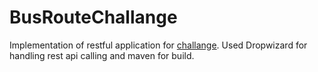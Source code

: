 # BusRouteChallange

Implementation of restful application for [challange](https://github.com/goeuro/challenges/tree/master/bus_route_challenge).
Used Dropwizard for handling rest api calling and maven for build.

